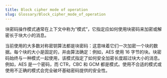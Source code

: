 ```yaml
---
title: Block cipher mode of operation
slug: Glossary/Block_cipher_mode_of_operation
---
```

块密码操作模式通常在上下文中称为“模式”，它指定应如何使用块密码来加密或解密长于块大小的消息。

当前使用的大多数对称密钥算法都是块密码：这意味着它们一次加密一个块的数据。每个块的大小是固定的，并由算法确定：例如，AES 使用 16 字节的块。块密码始终与一种模式一起使用，该模式指定了如何安全加密长度超过块大小的消息。例如，AES 是一个密码，而 CTR，CBC 和 GCM 都是模式。使用不合适的模式或使用不正确的模式会完全破坏基础密码提供的安全性。
